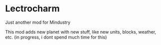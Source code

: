 # Lectrocharm
Just another mod for Mindustry

  This mod adds new planet with new stuff, like new units, blocks, weather, etc.
(in progress, i dont spend much time for this)
